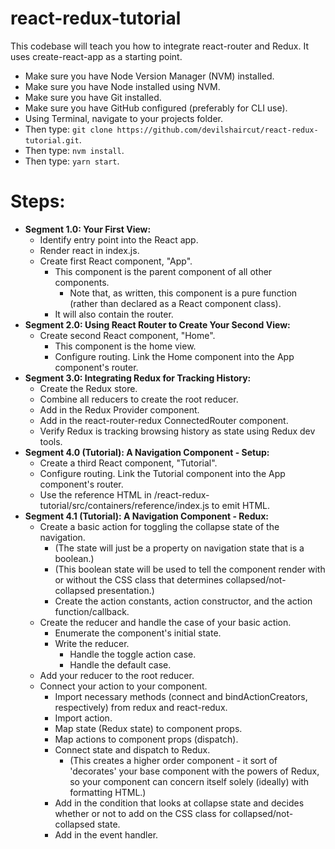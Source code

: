 # react-redux-tutorial

This codebase will teach you how to integrate react-router and Redux. It uses create-react-app as a starting point.

- Make sure you have Node Version Manager (NVM) installed.
- Make sure you have Node installed using NVM.
- Make sure you have Git installed.
- Make sure you have GitHub configured (preferably for CLI use).
- Using Terminal, navigate to your projects folder.
- Then type: `git clone https://github.com/devilshaircut/react-redux-tutorial.git`.
- Then type: `nvm install`.
- Then type: `yarn start`.


# Steps:

- **Segment 1.0: Your First View:**
    - Identify entry point into the React app.
    - Render react in index.js.
    - Create first React component, "App".
        - This component is the parent component of all other components.
            - Note that, as written, this component is a pure function (rather than declared as a React component class).
        - It will also contain the router.
- **Segment 2.0: Using React Router to Create Your Second View:**
    - Create second React component, "Home".
        - This component is the home view.
        - Configure routing. Link the Home component into the App component's router.
- **Segment 3.0: Integrating Redux for Tracking History:**
    - Create the Redux store.
    - Combine all reducers to create the root reducer.
    - Add in the Redux Provider component.
    - Add in the react-router-redux ConnectedRouter component.
    - Verify Redux is tracking browsing history as state using Redux dev tools.
- **Segment 4.0 (Tutorial): A Navigation Component - Setup:**
    - Create a third React component, "Tutorial".
    - Configure routing. Link the Tutorial component into the App component's router.
    - Use the reference HTML in /react-redux-tutorial/src/containers/reference/index.js to emit HTML.
- **Segment 4.1 (Tutorial): A Navigation Component - Redux:**
    - Create a basic action for toggling the collapse state of the navigation.
        - (The state will just be a property on navigation state that is a boolean.)
        - (This boolean state will be used to tell the component render with or without the CSS class that determines collapsed/not-collapsed presentation.)
        - Create the action constants, action constructor, and the action function/callback.
    - Create the reducer and handle the case of your basic action.
        - Enumerate the component's initial state.
        - Write the reducer.
            - Handle the toggle action case.
            - Handle the default case.
    - Add your reducer to the root reducer.
    - Connect your action to your component.
        - Import necessary methods (connect and bindActionCreators, respectively) from redux and react-redux.
        - Import action.
        - Map state (Redux state) to component props.
        - Map actions to component props (dispatch).
        - Connect state and dispatch to Redux.
            - (This creates a higher order component - it sort of 'decorates' your base component with the powers of Redux, so your component can concern itself solely (ideally) with formatting HTML.)
        - Add in the condition that looks at collapse state and decides whether or not to add on the CSS class for collapsed/not-collapsed state.
        - Add in the event handler.

